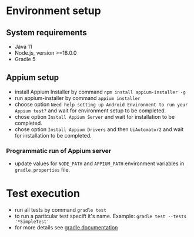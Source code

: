 # Environment setup
## System requirements
- Java 11
- Node.js, version >=18.0.0
- Gradle 5

## Appium setup
- install Appium Installer by command `npm install appium-installer -g`
- run appium-installer by command `appium installer`
- choose option `Need help setting up Android Environment to run your Appium test?` and wait for environment setup to be completed.
- chose option `Install Appium Server` and wait for installation to be completed.
- chose option `Install Appium Drivers` and then `UiAutomator2` and wait for installation to be completed.

### Programmatic run of Appium server
- update values for `NODE_PATH` and `APPIUM_PATH` environment variables in `gradle.properties` file.

# Test execution
- run all tests by command `gradle test`
- to run a particular test specift it's name. Example: `gradle test --tests '*SimpleTest'`
- for more details see [gradle documentation](https://docs.gradle.org/current/userguide/java_testing.html)

